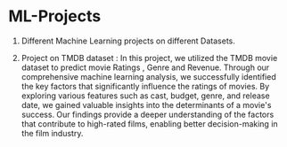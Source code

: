 # ML-Projects
1. Different Machine Learning projects on different Datasets.

2. Project on TMDB dataset : In this project, we utilized the TMDB movie dataset to predict movie Ratings , Genre and Revenue. Through our comprehensive machine learning analysis, we successfully identified the key factors that significantly influence the ratings of movies. By exploring various features such as cast, budget, genre, and release date, we gained valuable insights into the determinants of a movie's success. Our findings provide a deeper understanding of the factors that contribute to high-rated films, enabling better decision-making in the film industry.
